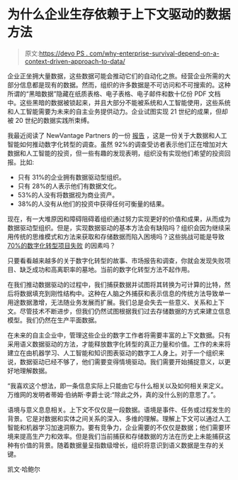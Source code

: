 # 为什么企业生存依赖于上下文驱动的数据方法

> 原文:[https://devo PS . com/why-enterprise-survival-depend-on-a-context-driven-approach-to-data/](https://devops.com/why-enterprise-survival-depends-on-a-context-driven-approach-to-data/)

企业正坐拥大量数据，这些数据可能会推动它们的自动化之旅。经营企业所需的大部分信息都是现有的数据。然而，组织的许多数据是不可访问和不可搜索的。这种所谓的“黑暗数据”隐藏在纸质表格、电子表格、电子邮件和数十亿份 PDF 文档中。这些黑暗的数据被锁起来，并且大部分不能被系统和人工智能使用，这些系统和人工智能需要为未来的自主业务提供动力。企业试图实现 21 世纪的成果，但却被 20 世纪的数据实践所束缚。

我最近阅读了 NewVantage Partners 的一份 [报告](http://newvantage.com/wp-content/uploads/2018/12/Big-Data-Executive-Survey-2019-Findings-Updated-010219-1.pdf) ，这是一份关于大数据和人工智能如何推动数字化转型的调查。虽然 92%的调查受访者表示他们正在增加对大数据和人工智能的投资，但一些有趣的发现表明，组织没有实现他们希望的投资回报。比如:

*   只有 31%的企业拥有数据驱动型组织。
*   只有 28%的人表示他们有数据文化。
*   53%的人没有将数据视为商业资产。
*   38%的人没有从他们的投资中获得任何可衡量的结果。

现在，有一大堆原因和障碍阻碍着组织通过努力实现更好的价值和成果，从而成为数据驱动型组织。但是，实现数据驱动的基本方法会有缺陷吗？组织会因为继续采用传统的思维模式和方法来获取和存储数据而陷入困境吗？这些挑战可能是导致 [70%的数字化转型项目失败](https://www.mckinsey.com/business-functions/organization/our-insights/unlocking-success-in-digital-transformations) 的因素吗？

只要看看越来越多的关于数字化转型的故事、市场报告和调查，你就会发现失败项目、缺乏成功和高离职率的墓地。当前的数字化转型方法不起作用。

在我们推动数据驱动的过程中，我们捕获数据并试图将其转换为可计算的比特，然后将数据填充到刚性结构中。这种在人脑之外捕获和表示信息的传统方法导致单一用途数据激增，无法随业务发展而扩展。我们总是会失去一些意义、关系和上下文。尽管技术不断进步，但我们仍然试图根据我们过去存储数据的方式来建立信息模型。我们仍然在生产平面数据。

在未来的自主企业中，管理这些企业的数字工作者将需要丰富的上下文数据。只有采用语义数据驱动的方法，才能释放数字化转型的真正力量和价值。工作的未来将建立在由机器学习、人工智能和知识图表驱动的数字工人身上。对于一个组织来说，数据驱动已经不够了，他们需要变得情境驱动。我们需要开始捕捉意义，以更好地理解数据。

“我喜欢这个想法，即一条信息实际上只能由它与什么相关以及如何相关来定义。万维网的发明者蒂姆·伯纳斯·李爵士说:“除此之外，真的没什么别的意思了。”。

语境与意义息息相关。上下文不仅仅是一段数据。语境是事件、任务或过程发生的背景。它是对数据和实体之间关系的深入、多维的理解。理解上下文可以通过人工智能和机器学习加速洞察力。要有竞争力，企业需要的不仅仅是数据；他们需要环境来提高生产力和效率。但是我们当前捕获和存储数据的方法在历史上未能捕获这种有价值的背景。随着数据量呈指数级增长，组织将意识到语义数据是生存的关键。

凯文·哈鲍尔